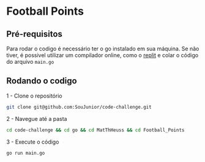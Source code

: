 # Football Points

## Pré-requisitos

Para rodar o codigo é necessário ter o go instalado em sua máquina. 
Se não tiver, é possivel utilizar um compilador online, como o [replit](https://replit.com/) e colar o código do arquivo `main.go`

## Rodando o codigo

1 - Clone o repositório
```bash
git clone git@github.com:SouJunior/code-challenge.git
```

2 - Navegue até a pasta
```bash
cd code-challenge && cd go && cd MatThHeuss && cd Football_Points
```

3 - Execute o código
```bash
go run main.go
```
